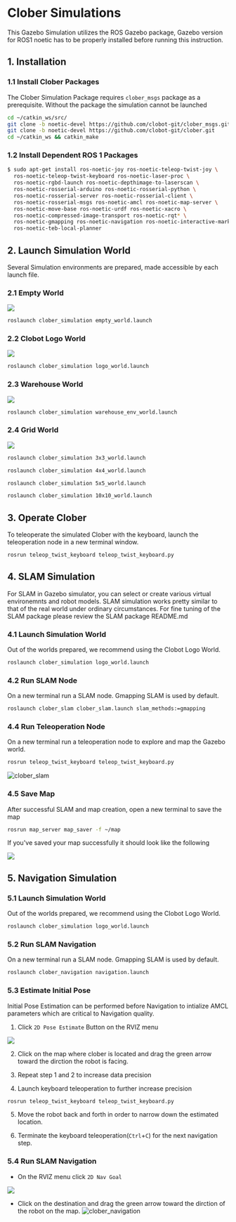 # Clober Simulations
This Gazebo Simulation utilizes the ROS Gazebo package, Gazebo version for ROS1 noetic has to be properly installed before running this instruction.

<!-- ## Clober ROS 1 Package Status
|develop|main|Noetic + Ubuntu Focal|
|:---:|:---:|:---:|
|[![Build Status](https://travis-ci.com/clobot-git/clober.svg?branch=main)](https://travis-ci.com/clobot-git/clober)|[![Build Status](https://travis-ci.com/clobot-git/clober.svg?branch=main)](https://travis-ci.com/clobot-git/clober)|[![Build Status](https://travis-ci.com/clobot-git/clober.svg?branch=noetic-devel)](https://travis-ci.com/clobot-git/clober)|

## Clober ROS 2 Package Status
|ros2-devel|ros2|Foxy + Ubuntu Focal|Galactic|
|:---:|:---:|:---:|:---:|
|[![Build Status](https://travis-ci.com/clobot-git/clober.svg?branch=main)](https://travis-ci.com/clobot-git/clober)|[![Build Status](https://travis-ci.com/clobot-git/clober.svg?branch=main)](https://travis-ci.com/clobot-git/clober)|[![Build Status](https://travis-ci.com/clobot-git/clober.svg?branch=foxy-devel)](https://travis-ci.com/clobot-git/clober)| TBD | -->
## 1. Installation
### 1.1 Install Clober Packages
The Clober Simulation Package requires `clober_msgs` package as a prerequisite. Without the package the simulation cannot be launched
```bash
cd ~/catkin_ws/src/
git clone -b noetic-devel https://github.com/clobot-git/clober_msgs.git
git clone -b noetic-devel https://github.com/clobot-git/clober.git
cd ~/catkin_ws && catkin_make
```
### 1.2 Install Dependent ROS 1 Packages
```bash
$ sudo apt-get install ros-noetic-joy ros-noetic-teleop-twist-joy \
  ros-noetic-teleop-twist-keyboard ros-noetic-laser-proc \
  ros-noetic-rgbd-launch ros-noetic-depthimage-to-laserscan \
  ros-noetic-rosserial-arduino ros-noetic-rosserial-python \
  ros-noetic-rosserial-server ros-noetic-rosserial-client \
  ros-noetic-rosserial-msgs ros-noetic-amcl ros-noetic-map-server \
  ros-noetic-move-base ros-noetic-urdf ros-noetic-xacro \
  ros-noetic-compressed-image-transport ros-noetic-rqt* \
  ros-noetic-gmapping ros-noetic-navigation ros-noetic-interactive-markers
  ros-noetic-teb-local-planner

```

## 2. Launch Simulation World
Several Simulation environments are prepared, made accessible by each launch file.

### 2.1 Empty World
<img align="center" src="https://github.com/clobot-git/testrobot/blob/noetic-devel/images/empty_world.png">

```bash
roslaunch clober_simulation empty_world.launch
```

### 2.2 Clobot Logo World
<img align="center" src="https://github.com/clobot-git/testrobot/blob/noetic-devel/images/logo_world.png">

```bash
roslaunch clober_simulation logo_world.launch
```

### 2.3 Warehouse World
<img align="center" src="https://github.com/clobot-git/testrobot/blob/noetic-devel/images/warehouse_world.png">

```bash
roslaunch clober_simulation warehouse_env_world.launch
```

### 2.4 Grid World
<img align="center" src="https://github.com/clobot-git/testrobot/blob/noetic-devel/images/grid_world.png">

```bash
roslaunch clober_simulation 3x3_world.launch
```
```bash
roslaunch clober_simulation 4x4_world.launch
```
```bash
roslaunch clober_simulation 5x5_world.launch
```
```bash
roslaunch clober_simulation 10x10_world.launch
```


## 3. Operate Clober
To teleoperate the simulated Clober with the keyboard, launch the teleoperation node in a new terminal window.
```bash
rosrun teleop_twist_keyboard teleop_twist_keyboard.py
```

## 4. SLAM Simulation
For SLAM in Gazebo simulator, you can select or create various virtual environemnts and robot models. SLAM simulation works pretty similar to that of the real world under ordinary circumstances.
For fine tuning of the SLAM package please review the SLAM package README.md

### 4.1 Launch Simulation World
Out of the worlds prepared, we recommend using the Clobot Logo World.
```bash
roslaunch clober_simulation logo_world.launch
``` 

### 4.2 Run SLAM Node
On a new terminal run a SLAM node. Gmapping SLAM is used by default.
```bash
roslaunch clober_slam clober_slam.launch slam_methods:=gmapping
```

### 4.4 Run Teleoperation Node
On a new terminal run a teleoperation node to explore and map the Gazebo world.
```bash
rosrun teleop_twist_keyboard teleop_twist_keyboard.py
```
![clober_slam](https://github.com/clobot-git/testrobot/blob/noetic-devel/gifs/clober_slam.gif)

### 4.5 Save Map
After successful SLAM and map creation, open a new terminal to save the map
```bash
rosrun map_server map_saver -f ~/map
```
If you've saved your map successfully it should look like the following

<img align="center" src="https://github.com/clobot-git/testrobot/blob/noetic-devel/images/map.png">

## 5. Navigation Simulation
### 5.1 Launch Simulation World
Out of the worlds prepared, we recommend using the Clobot Logo World.
```bash
roslaunch clober_simulation logo_world.launch
``` 

### 5.2 Run SLAM Navigation
On a new terminal run a SLAM node. Gmapping SLAM is used by default.
```bash
roslaunch clober_navigation navigation.launch
```

### 5.3 Estimate Initial Pose
Initial Pose Estimation can be performed before Navigation to intialize AMCL parameters which are critical to Navigation quality. 
1. Click `2D Pose Estimate` Button on the RVIZ menu
<img align="center" src="https://github.com/clobot-git/testrobot/blob/noetic-devel/images/2d_pose_estimate.png">

2. Click on the map where clober is located and drag the green arrow toward the dirction the robot is facing.

3. Repeat step 1 and 2 to increase data precision

4. Launch keyboard teleoperation to further increase precision

```bash
rosrun teleop_twist_keyboard teleop_twist_keyboard.py
```

5. Move the robot back and forth in order to narrow down the estimated location.

6. Terminate the keyboard teleoperation(`Ctrl`+`C`) for the next navigation step. 

### 5.4 Run SLAM Navigation
- On the RVIZ menu click `2D Nav Goal`
<img align="center" src="https://github.com/clobot-git/testrobot/blob/noetic-devel/images/2d_nav_goal.png">

- Click on the destination and drag the green arrow toward the dirction of the robot on the map.
![clober_navigation](https://github.com/clobot-git/testrobot/blob/noetic-devel/gifs/clober_navigation.gif)